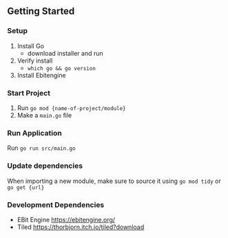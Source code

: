 ## Getting Started
### Setup
1. Install Go
    - download installer and run
2. Verify install 
    - `which go && go version`
3. Install Ebitengine


### Start Project
1. Run `go mod {name-of-project/module}`
2. Make a `main.go` file

### Run Application
Run `go run src/main.go`

### Update dependencies
When importing a new module, make sure to source it using `go mod tidy` or `go get {url}`

### Development Dependencies
* EBit Engine https://ebitengine.org/
* Tiled https://thorbjorn.itch.io/tiled?download 
